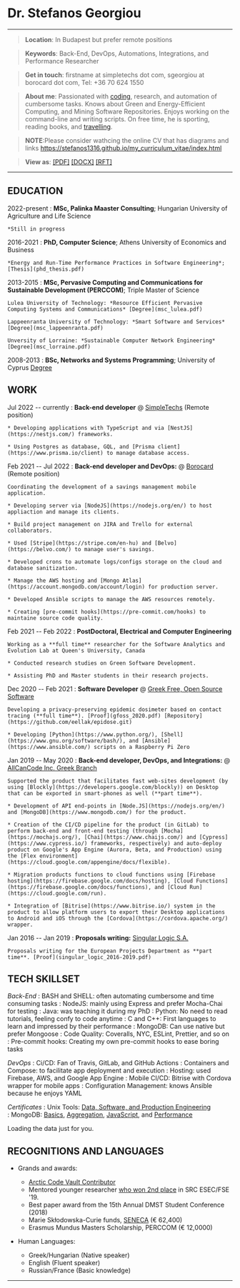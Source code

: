 Dr. Stefanos Georgiou
=====================

----

>  **Location**: In Budapest but prefer remote positions

>  **Keywords**:  Back-End, DevOps, Automations, Integrations, and Performance Researcher

>  **Get in touch**: firstname at simpletechs dot com, sgeorgiou at borocard dot com, Tel: +36 70 624 1550

>  **About me**: Passionated with [coding](https://stefanos1316.github.io/programmers_blog/), research, and automation of cumbersome tasks.
Knows about Green and Energy-Efficient Computing, and Mining Software Repositories. Enjoys working on the command-line and writing scripts.
On free time, he is sporting, reading books, and [travelling](https://stefanos1316.github.io/my_blog/index.html). 

>  **NOTE**:Please consider wathcing the online CV that has diagrams and
links https://stefanos1316.github.io/my_curriculum_vitae/index.html

>  **View as**: [[PDF]](index.pdf) [[DOCX]](index.docx) [[RFT]](index.rtf) 

----

EDUCATION
---------
2022-present
:   **MSc, Palinka Maaster Consulting**; Hungarian University of Agriculture and Life Science

    *Still in progress

2016-2021
:   **PhD, Computer Science**; Athens University of Economics and Business

    *Energy and Run-Time Performance Practices in Software Engineering*; [Thesis](phd_thesis.pdf)

2013-2015
:   **MSc, Pervasive Computing and Communications for Sustainable Development (PERCCOM)**; Triple Master of Science
	
	Lulea University of Technology: *Resource Efficient Pervasive Computing Systems and Communications* [Degree](msc_lulea.pdf)
	
	Lappeenranta University of Technology: *Smart Software and Services* [Degree](msc_lappeenranta.pdf)
	
	Unversity of Lorraine: *Sustainable Computer Network Engineering* [Degree](msc_lorraine.pdf)

2008-2013
:   **BSc, Networks and Systems Programming**; University of Cyprus  [Degree](bsc_cyprus.pdf)


WORK
----
Jul 2022 -- currently
:  **Back-end developer** @ [SimpleTechs](https://www.simpletechs.net/) (Remote position)
    
    * Developing applications with TypeScript and via [NestJS](https://nestjs.com/) frameworks.

    * Using Postgres as database, GQL, and [Prisma client](https://www.prisma.io/client) to manage database access.


Feb 2021 -- Jul 2022
:   **Back-end developer and DevOps:** @ [Borocard](http://www.borocard.com/) (Remote position)

    Coordinating the development of a savings management mobile application.

    * Developing server via [NodeJS](https://nodejs.org/en/) to host appliaction and manage its clients.

    * Build project management on JIRA and Trello for external collaborators.

    * Used [Stripe](https://stripe.com/en-hu) and [Belvo](https://belvo.com/) to manage user's savings.

    * Developed crons to automate logs/configs storage on the cloud and database sanitization.

    * Manage the AWS hosting and [Mongo Atlas](https://account.mongodb.com/account/login) for production server.
	
    * Developed Ansible scripts to manage the AWS resources remotely.

    * Creating [pre-commit hooks](https://pre-commit.com/hooks) to maintaine source code quality.

Feb 2021 -- Feb 2022
:   **PostDoctoral, Electrical and Computer Engineering**

    Working as a **full time** researcher for the Software Analytics and Evolution Lab at Queen's University, Canada

    * Conducted research studies on Green Software Development.
    
    * Assisting PhD and Master students in their research projects.

Dec 2020 -- Feb 2021
:   **Software Developer** @ [Greek Free, Open Source Software](https://gfoss.eu/)

    Developing a privacy-preserving epidemic dosimeter based on contact tracing (**full time**). [Proof](gfoss_2020.pdf) [Repository](https://github.com/eellak/epidose.git)
    
    * Developing [Python](https://www.python.org/), [Shell](https://www.gnu.org/software/bash/), and [Ansible](https://www.ansible.com/) scripts on a Raspberry Pi Zero

Jan 2019 -- May 2020
:   **Back-end developer, DevOps, and Integrations:** @ [AllCanCode Inc. Greek Branch](https://www.allcancode.com/)

    Supported the product that facilitates fast web-sites development (by using [Blockly](https://developers.google.com/blockly)) on Desktop that can be exported in smart-phones as well (**part time**).
 
    * Development of API end-points in [Node.JS](https://nodejs.org/en/) and [MongoDB](https://www.mongodb.com/) for the product.

    * Creation of the CI/CD pipeline for the product (in GitLab) to perform back-end and front-end testing (through [Mocha](https://mochajs.org/), [Chai](https://www.chaijs.com/) and [Cypress](https://www.cypress.io/) frameworks, respectively) and auto-deploy product on Google's App Engine (Aurora, Beta, and Production) using the [Flex environment](https://cloud.google.com/appengine/docs/flexible).

    * Migration products functions to cloud functions using [Firebase hosting](https://firebase.google.com/docs/hosting), [Cloud Functions](https://firebase.google.com/docs/functions), and [Cloud Run](https://cloud.google.com/run).

    * Integration of [Bitrise](https://www.bitrise.io/) system in the product to allow platform users to export their Desktop applications to Android and iOS through the [Cordova](https://cordova.apache.org/) wrapper.

Jan 2016 -- Jan 2019
:   **Proposals writing:** [Singular Logic S.A.](https://portal.singularlogic.eu/en)

    Proposals writing for the European Projects Department as **part time**. [Proof](singular_logic_2016-2019.pdf)


TECH SKILLSET
-------------
*Back-End*
:   BASH and SHELL: often automating cumbersome and time consuming tasks
:   NodeJS: mainly using Express and prefer Mocha-Chai for testing
:   Java: was teaching it during my PhD
:   Python: No need to read tutorials, feeling confy to code anytime
:   C and C++: First languages to learn and impressed by their performance
:   MongoDB: Can use native but prefer Mongoose
:   Code Quality: Coveralls, NYC, ESLint, Prettier, and so on
:   Pre-commit hooks: Creating my own pre-commit hooks to ease boring tasks

*DevOps*
:   Ci/CD: Fan of Travis, GitLab, and GitHub Actions
:   Containers and Compose: to facilitate app deployment and execution 
:   Hosting: used Firebase, AWS, and Google App Engine
:   Mobile CI/CD: Bitrise with Cordova wrapper for mobile apps
:   Configuration Management: knows Ansible because he enjoys YAML

*Certificates*
:  Unix Tools: [Data, Software, and Production Engineering](unix_tools_edx.pdf)               
:  MongoDB: [Basics](mongodb_m001.pdf), [Aggregation](mongodb_m121.pdf), [JavaScript](mongodb_m220.pdf), and [Performance](mongodb_m201.pdf)
                   
<script
  src="https://unpkg.com/github-calendar@latest/dist/github-calendar.min.js"
></script>

<link
   rel="stylesheet"
   href="https://unpkg.com/github-calendar@latest/dist/github-calendar-responsive.css"
/>

<div class="calendar">
    Loading the data just for you.
</div>

<script>
    GitHubCalendar(".calendar", "stefanos1316", { responsive: true });
</script>


RECOGNITIONS AND LANGUAGES
--------------------------------------------
* Grands and awards:
     * [Arctic Code Vault Contributor](arctic_code_contributor.jpg)
     * Mentored younger researcher [who won 2nd place](fse19.pdf) in SRC ESEC/FSE '19.
     * Best paper award from the 15th Annual DMST Student Conference (2018)
     * Marie Skłodowska-Curie funds, [SENECA](https://portal.singularlogic.eu/en/eu-project/12374/seneca) (€ 62,400)
     * Erasmus Mundus Masters Scholarship, PERCCOM (€ 12,0000)

* Human Languages:
     * Greek/Hungarian (Native speaker)
     * English (Fluent speaker)
     * Russian/France (Basic knowledge)

------------------------------------------
